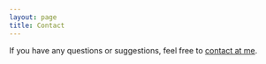 ```yaml
---
layout: page
title: Contact
---
```


If you have any questions or suggestions, feel free to [contact at me]().
